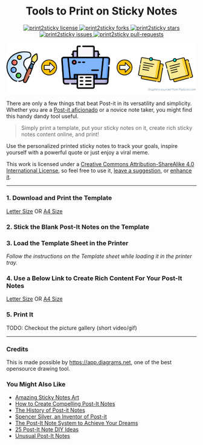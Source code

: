 <h1 align="center">
  Tools to Print on Sticky Notes
</h1>
<p align="center">
<a href="https://github.com/codspire/print2sticky/blob/master/LICENSE" target="blank">
<img src="https://img.shields.io/badge/License-CC%20BY--SA%204.0-lightgrey.svg" alt="print2sticky license" />
</a>
<a href="https://github.com/codspire/print2sticky/fork" target="blank">
<img src="https://img.shields.io/github/forks/codspire/print2sticky?style=flat-square" alt="print2sticky forks"/>
</a>
<a href="https://github.com/codspire/print2sticky/stargazers" target="blank">
<img src="https://img.shields.io/github/stars/codspire/print2sticky?style=flat-square" alt="print2sticky stars"/>
</a>
<a href="https://github.com/codspire/print2sticky/issues" target="blank">
<img src="https://img.shields.io/github/issues/codspire/print2sticky?style=flat-square" alt="print2sticky issues"/>
</a>
<a href="https://github.com/codspire/print2sticky/pulls" target="blank">
<img src="https://img.shields.io/github/issues-pr/codspire/print2sticky?style=flat-square" alt="print2sticky pull-requests"/>
</a>
</p>
<p align="center">
<img src="https://github.com/codspire/print2sticky/raw/develop/assets/print2sticky.png" alt="print2sticky"/>
</p>


There are only a few things that beat Post-it in its versatility and simplicity. Whether you are a [Post-it aficionado](https://youtu.be/BpWM0FNPZSs) or a novice note taker, you might find this handy dandy tool useful.

> Simply print a template, put your sticky notes on it, create rich sticky notes content online, and print!

Use the personalized printed sticky notes to track your goals, inspire yourself with a powerful quote or just enjoy a viral meme.

This work is licensed under a [Creative Commons Attribution-ShareAlike 4.0 International License](https://creativecommons.org/licenses/by-sa/4.0/), so feel free to use it, [leave a suggestion](https://github.com/codspire/print2sticky/issues), or [enhance it](https://github.com/codspire/print2sticky/fork).

----

### 1. Download and Print the Template

[Letter Size](https://github.com/codspire/print2sticky/raw/develop/assets/Print2Sticky_Letter_Template.pdf)
OR  [A4 Size](https://github.com/codspire/print2sticky/raw/develop/assets/Print2Sticky_A4_Template.pdf)

### 2. Stick the Blank Post-It Notes on the Template

### 3. Load the Template Sheet in the Printer

_Follow the instructions on the Template sheet while loading it in the printer tray._

### 4. Use a Below Link to Create Rich Content For Your Post-It Notes
[Letter Size](https://app.diagrams.net/#Uhttps%3A%2F%2Fraw.githubusercontent.com%2Fcodspire%2Fprint2sticky%2Fdevelop%2Fassets%2FPrint2Sticky_Letter_Editable.drawio)  OR  [A4 Size](https://app.diagrams.net/#Uhttps%3A%2F%2Fraw.githubusercontent.com%2Fcodspire%2Fprint2sticky%2Fdevelop%2Fassets%2FPrint2Sticky_A4_Editable.drawio)

### 5. Print It

TODO: Checkout the picture gallery (short video/gif)

----

### Credits

This is made possible by https://app.diagrams.net, one of the best opensource drawing tool.

### You Might Also Like

- [Amazing Sticky Notes Art](https://jobmob.co.il/blog/sticky-notes-art)
- [How to Create Compelling Post-It Notes](https://medium.com/graphicfacilitation/how-to-create-compelling-post-it-notes)
- [The History of Post-it Notes](https://www.stik2it.com/blog/the-history-of-postit-notes-the-accidents-that-led-to-the-invention-of-the-sticky-note-infographic)
- [Spencer Silver, an Inventor of Post-it](https://www.nytimes.com/2021/05/13/business/spencer-silver-dead.html)
- [The Post-It Note System to Achieve Your Dreams](https://www.inc.com/jim-schleckser/the-post-it-note-system-to-achieve-your-dreams.html)
- [25 Post-It Note DIY Ideas](https://www.nobiggie.net/25-post-it-note-diy-ideas)
- [Unusual Post-It Notes](https://theverybesttop10.com/unusual-post-it-notes)





